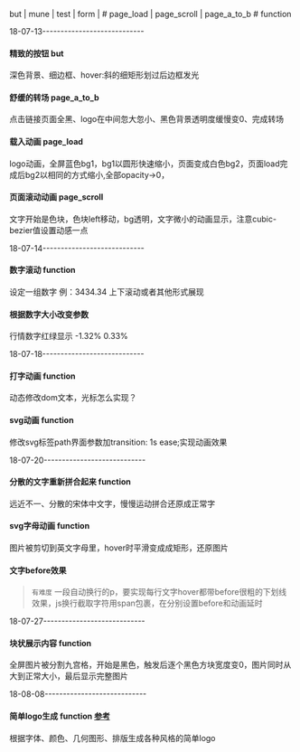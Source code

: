 but | mune | test | form | #
page_load | page_scroll | page_a_to_b #
function

18-07-13----------------------------
#### 精致的按钮 but
深色背景、细边框、hover:斜的细矩形划过后边框发光
#### 舒缓的转场 page_a_to_b
点击链接页面全黑、logo在中间忽大忽小、黑色背景透明度缓慢变0、完成转场
#### 载入动画 page_load
logo动画，全屏蓝色bg1，bg1以圆形快速缩小，页面变成白色bg2，页面load完成后bg2以相同的方式缩小,全部opacity->0，
#### 页面滚动动画 page_scroll
文字开始是色块，色块left移动，bg透明，文字微小的动画显示，注意cubic-bezier值设置动感一点

18-07-14----------------------------
#### 数字滚动 function
设定一组数字  例：3434.34  上下滚动或者其他形式展现
#### 根据数字大小改变参数
行情数字红绿显示 -1.32%   0.33%

18-07-18----------------------------
#### 打字动画 function
动态修改dom文本，光标怎么实现？
#### svg动画 function
修改svg标签path界面参数加transition: 1s ease;实现动画效果

18-07-20----------------------------
#### 分散的文字重新拼合起来 function
远近不一、分散的宋体中文字，慢慢运动拼合还原成正常字
#### svg字母动画 function
图片被剪切到英文字母里，hover时平滑变成成矩形，还原图片
#### 文字before效果 
>`有难度`
一段自动换行的p，要实现每行文字hover都带before很粗的下划线效果，js换行截取字符用span包裹，在分别设置before和动画延时

18-07-27----------------------------
#### 块状展示内容 function
全屏图片被分割九宫格，开始是黑色，触发后逐个黑色方块宽度变0，图片同时从大到正常大小，最后显示完整图片

18-08-08----------------------------
#### 简单logo生成 function  [参考](https://brandmark.io/)
根据字体、颜色、几何图形、排版生成各种风格的简单logo

